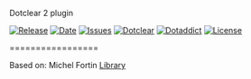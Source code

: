 Dotclear 2 plugin

[![Release](https://img.shields.io/github/v/release/franck-paul/formatting-markdown)](https://github.com/franck-paul/formatting-markdown/releases)
[![Date](https://img.shields.io/github/release-date/franck-paul/formatting-markdown)](https://github.com/franck-paul/formatting-markdown/releases)
[![Issues](https://img.shields.io/github/issues/franck-paul/formatting-markdown)](https://github.com/franck-paul/formatting-markdown/issues)
[![Dotclear](https://img.shields.io/badge/dotclear-v2.24-blue.svg)](https://fr.dotclear.org/download)
[![Dotaddict](https://img.shields.io/badge/dotaddict-official-green.svg)](https://plugins.dotaddict.org/dc2/details/formatting-markdown)
[![License](https://img.shields.io/github/license/franck-paul/formatting-markdown)](https://github.com/franck-paul/formatting-markdown/blob/master/LICENSE)

=================

Based on: Michel Fortin [Library](https://github.com/michelf/php-markdown/)
